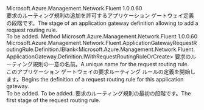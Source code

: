 <Type Name="IWithRequestRoutingRule" FullName="Microsoft.Azure.Management.Network.Fluent.ApplicationGateway.Definition.IWithRequestRoutingRule">
  <TypeSignature Language="C#" Value="public interface IWithRequestRoutingRule" />
  <TypeSignature Language="ILAsm" Value=".class public interface auto ansi abstract IWithRequestRoutingRule" />
  <TypeSignature Language="DocId" Value="T:Microsoft.Azure.Management.Network.Fluent.ApplicationGateway.Definition.IWithRequestRoutingRule" />
  <TypeSignature Language="VB.NET" Value="Public Interface IWithRequestRoutingRule" />
  <TypeSignature Language="F#" Value="type IWithRequestRoutingRule = interface" />
  <AssemblyInfo>
    <AssemblyName>Microsoft.Azure.Management.Network.Fluent</AssemblyName>
    <AssemblyVersion>1.0.0.60</AssemblyVersion>
  </AssemblyInfo>
  <Interfaces />
  <Docs>
    <summary>
            <span data-ttu-id="8f8f7-101">要求のルーティング規則の追加を許可するアプリケーション ゲートウェイ定義の段階です。</span><span class="sxs-lookup"><span data-stu-id="8f8f7-101">The stage of an application gateway definition allowing to add a request routing rule.</span></span>
            </summary>
    <remarks>To be added.</remarks>
  </Docs>
  <Members>
    <Member MemberName="DefineRequestRoutingRule">
      <MemberSignature Language="C#" Value="public Microsoft.Azure.Management.Network.Fluent.ApplicationGatewayRequestRoutingRule.Definition.IBlank&lt;Microsoft.Azure.Management.Network.Fluent.ApplicationGateway.Definition.IWithRequestRoutingRuleOrCreate&gt; DefineRequestRoutingRule (string name);" />
      <MemberSignature Language="ILAsm" Value=".method public hidebysig newslot virtual instance class Microsoft.Azure.Management.Network.Fluent.ApplicationGatewayRequestRoutingRule.Definition.IBlank`1&lt;class Microsoft.Azure.Management.Network.Fluent.ApplicationGateway.Definition.IWithRequestRoutingRuleOrCreate&gt; DefineRequestRoutingRule(string name) cil managed" />
      <MemberSignature Language="DocId" Value="M:Microsoft.Azure.Management.Network.Fluent.ApplicationGateway.Definition.IWithRequestRoutingRule.DefineRequestRoutingRule(System.String)" />
      <MemberSignature Language="VB.NET" Value="Public Function DefineRequestRoutingRule (name As String) As IBlank(Of IWithRequestRoutingRuleOrCreate)" />
      <MemberSignature Language="F#" Value="abstract member DefineRequestRoutingRule : string -&gt; Microsoft.Azure.Management.Network.Fluent.ApplicationGatewayRequestRoutingRule.Definition.IBlank&lt;Microsoft.Azure.Management.Network.Fluent.ApplicationGateway.Definition.IWithRequestRoutingRuleOrCreate&gt;" Usage="iWithRequestRoutingRule.DefineRequestRoutingRule name" />
      <MemberType>Method</MemberType>
      <AssemblyInfo>
        <AssemblyName>Microsoft.Azure.Management.Network.Fluent</AssemblyName>
        <AssemblyVersion>1.0.0.60</AssemblyVersion>
      </AssemblyInfo>
      <ReturnValue>
        <ReturnType>Microsoft.Azure.Management.Network.Fluent.ApplicationGatewayRequestRoutingRule.Definition.IBlank&lt;Microsoft.Azure.Management.Network.Fluent.ApplicationGateway.Definition.IWithRequestRoutingRuleOrCreate&gt;</ReturnType>
      </ReturnValue>
      <Parameters>
        <Parameter Name="name" Type="System.String" />
      </Parameters>
      <Docs>
        <param name="name"><span data-ttu-id="8f8f7-102">要求のルーティング規則の一意の名前。</span><span class="sxs-lookup"><span data-stu-id="8f8f7-102">A unique name for the request routing rule.</span></span></param>
        <summary>
            <span data-ttu-id="8f8f7-103">このアプリケーション ゲートウェイの要求ルーティング ルールの定義を開始します。</span><span class="sxs-lookup"><span data-stu-id="8f8f7-103">Begins the definition of a request routing rule for this application gateway.</span></span>
            </summary>
        <returns>To be added.</returns>
        <remarks>To be added.</remarks>
        <return><span data-ttu-id="8f8f7-104">要求のルーティング規則の最初の段階です。</span><span class="sxs-lookup"><span data-stu-id="8f8f7-104">The first stage of the request routing rule.</span></span></return>
      </Docs>
    </Member>
  </Members>
</Type>